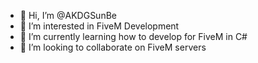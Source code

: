 - 👋 Hi, I’m @AKDGSunBe
- 👀 I’m interested in FiveM Development
- 🌱 I’m currently learning how to develop for FiveM in C#
- 💞️ I’m looking to collaborate on FiveM servers
